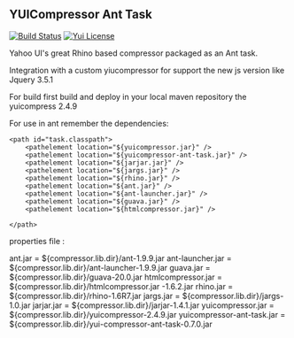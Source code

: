 YUICompressor Ant Task
------------------------

[![Build Status](https://travis-ci.org/hazendaz/yui-compressor-ant-task.svg?branch=master)](https://travis-ci.org/hazendaz/yui-compressor-ant-task)
[![Yui License](http://img.shields.io/badge/license-YUI%202-blue.svg)](https://github.com/yui/yuicompressor/blob/master/LICENSE.TXT)

Yahoo UI's great Rhino based compressor packaged as an Ant task.


Integration with a custom yiucompressor for support the new js version like Jquery 3.5.1



For build first build and deploy in your local maven repository the yuicompress 2.4.9



For use in ant remember the dependencies:




<taskdef name="yui-compressor" classname="net.noha.tools.ant.yuicompressor.tasks.YuiCompressorTask">
			<classpath refid="task.classpath" />
		</taskdef>

	<path id="task.classpath">
		<pathelement location="${yuicompressor.jar}" />
		<pathelement location="${yuicompressor-ant-task.jar}" />
		<pathelement location="${jarjar.jar}" />
		<pathelement location="${jargs.jar}" />
		<pathelement location="${rhino.jar}" />
		<pathelement location="${ant.jar}" />
		<pathelement location="${ant-launcher.jar}" />
		<pathelement location="${guava.jar}" />
		<pathelement location="${htmlcompressor.jar}" />

	</path>
  
  
  
  properties file :
  
ant.jar                         = ${compressor.lib.dir}/ant-1.9.9.jar
ant-launcher.jar                = ${compressor.lib.dir}/ant-launcher-1.9.9.jar
guava.jar                       = ${compressor.lib.dir}/guava-20.0.jar
htmlcompressor.jar              = ${compressor.lib.dir}/htmlcompressor.jar -1.6.2.jar
rhino.jar                       = ${compressor.lib.dir}/rhino-1.6R7.jar
jargs.jar                       = ${compressor.lib.dir}/jargs-1.0.jar
jarjar.jar                      = ${compressor.lib.dir}/jarjar-1.4.1.jar
yuicompressor.jar               = ${compressor.lib.dir}/yuicompressor-2.4.9.jar
yuicompressor-ant-task.jar      = ${compressor.lib.dir}/yui-compressor-ant-task-0.7.0.jar
